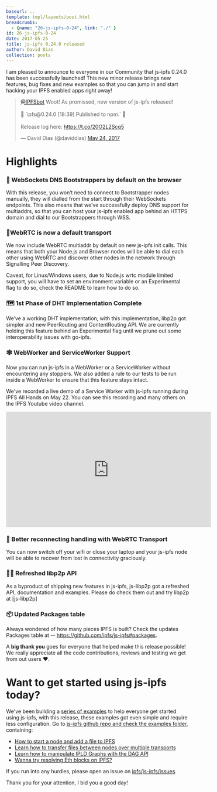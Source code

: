 ```yaml
---
baseurl: ..
template: tmpl/layouts/post.html
breadcrumbs:
  - {name: "26-js-ipfs-0-24", link: "./" }
id: 26-js-ipfs-0-24
date: 2017-05-25
title: js-ipfs 0.24.0 released
author: David Dias
collection: posts
---
```


I am pleased to announce to everyone in our Community that js-ipfs 0.24.0 has been successfully launched! This new minor release brings new features, bug fixes and new examples so that you can jump in and start hacking your IPFS enabled apps right away!

<blockquote class="twitter-tweet" data-conversation="none" data-lang="en"><p lang="en" dir="ltr"><a href="https://twitter.com/IPFSbot">@IPFSbot</a> Woot! As promissed, new version of js-ipfs released!<br><br>🚀 `ipfs@0.24.0 [18:39] Published to npm.` 🚀<br><br>Release log here: <a href="https://t.co/20O2L2Scq5">https://t.co/20O2L2Scq5</a></p>&mdash; David Dias (@daviddias) <a href="https://twitter.com/daviddias/status/867512323732365312">May 24, 2017</a></blockquote>
<script async src="//platform.twitter.com/widgets.js" charset="utf-8"></script>

# Highlights

### 👢 WebSockets DNS Bootstrappers by default on the browser

With this release, you won’t need to connect to Bootstrapper nodes manually, they will dialled from the start through their WebSockets endpoints. This also means that we’ve successfully deploy DNS support for multiaddrs, so that you can host your js-ipfs enabled app behind an HTTPS domain and dial to our Bootstrappers through WSS.

### 🎈WebRTC is now a default transport

We now include WebRTC multiaddr by default on new js-ipfs init calls. This means that both your Node.js and Browser nodes will be able to dial each other using WebRTC and discover other nodes in the network through Signalling Peer Discovery.

Caveat, for Linux/Windows users, due to Node.js wrtc module limited support, you will have to set an environment variable or an Experimental flag to do so, check the README to learn how to do so.

### 🗺 1st Phase of DHT Implementation Complete

We’ve a working DHT implementation, with this implementation, libp2p got simpler and new PeerRouting and ContentRouting API. We are currently holding this feature behind an Experimental flag until we prune out some interoperability issues with go-ipfs. 

### 🕸 WebWorker and ServiceWorker Support

Now you can run js-ipfs in a WebWorker or a ServiceWorker without encountering any stoppers. We also added a rule to our tests to be run inside a WebWorker to ensure that this feature stays intact.

We've recorded a live demo of a Service Worker with js-ipfs running during IPFS All Hands on May 22. You can see this recording and many others on the IPFS Youtube video channel.

<iframe width="560" height="315" src="https://www.youtube.com/embed/xnX0Mz4mPQI" frameborder="0" allowfullscreen></iframe>


### 📶 Better reconnecting handling with WebRTC Transport

You can now switch off your wifi or close your laptop and your js-ipfs node will be able to recover from lost in connectivity graciously. 

### 💅🏽 Refreshed libp2p API

As a byproduct of shipping new features in js-ipfs, js-libp2p got a refreshed API, documentation and examples. Please do check them out and try libp2p at [js-libp2p]

### 📦 Updated Packages table

Always wondered of how many pieces IPFS is built? Check the updates Packages table at -- https://github.com/ipfs/js-ipfs#packages.

A **big thank you** goes for everyone that helped make this release possible! We really appreciate all the code contributions, reviews and testing we get from out users ❤️.

# Want to get started using js-ipfs today?

We've been building a [series of examples](https://github.com/ipfs/js-ipfs/tree/master/examples) to help everyone get started using js-ipfs, with this release, these examples got even simple and require less configuration. Go to [js-ipfs github repo and check the examples folder](https://github.com/ipfs/js-ipfs/tree/master/examples), containing:

- [How to start a node and add a file to IPFS](https://github.com/ipfs/js-ipfs/tree/master/examples/basics)
- [Learn how to transfer files between nodes over multiple transports](https://github.com/ipfs/js-ipfs/tree/master/examples/transfer-files)
- [Learn how to manipulate IPLD Graphs with the DAG API](https://github.com/ipfs/js-ipfs/tree/master/examples/dag)
- [Wanna try resolving Eth blocks on IPFS?](https://github.com/ipfs/js-ipfs/tree/master/examples/explore-ethereum)

If you run into any hurdles, please open an issue on [ipfs/js-ipfs/issues](https://github.com/ipfs/js-ipfs/issues). 

Thank you for your attention, I bid you a good day!

